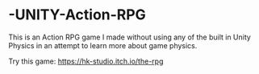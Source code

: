 # -UNITY-Action-RPG
 This is an Action RPG game I made without using any of the built in Unity Physics in an attempt to learn more about game physics.

Try this game: https://hk-studio.itch.io/the-rpg
